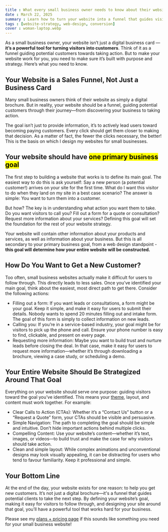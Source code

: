 ```yaml
---
title : What every small business owner needs to know about their website
date : March 22, 2025
summary : Learn how to turn your website into a funnel that guides visitors toward becoming new customers
tags : [website-strategy, web-design, conversion]
cover : woman-laptop.webp
---
```


As a small business owner, your website isn’t just a digital business card — **it’s a powerful tool for turning visitors into customers**. Think of it as a funnel guiding potential customers towards taking action. But to make your website work for you, you need to make sure it’s built with purpose and strategy. Here’s what you need to know.

## Your Website is a Sales Funnel, Not Just a Business Card
Many small business owners think of their website as simply a digital brochure. But in reality, your website should be a funnel, guiding potential customers through their journey—from discovering your business to taking action. 

The goal isn’t just to provide information, it’s to actively lead users toward becoming paying customers. Every click should get them closer to making that decision. As a matter of fact, the fewer the clicks necessary, the better! This is the basis on which I design my websites for small businesses.

## Your website should have <mark>one primary business goal</mark>
The first step to building a website that works is to define its main goal. The easiest way to do this is ask yourself: Say a new person (a potential customer!) arrives on your site for the first time. What do I want this visitor to do when they land on my site in a best case scenario? The answer is simple: You want to turn them into a customer.

But how? The key is in understanding what action you want them to take. Do you want visitors to call you? Fill out a form for a quote or consultation? Request more information about your services? Defining this goal will set the foundation for the rest of your website strategy.

Your website will contain other information about your products and services, as well as information about your business. But this is all secondary to your primary business goal, from a web design standpoint - **this goal will determine how your entire website will be constructed.**

## How Do You Want to Get a New Customer?
Too often, small business websites actually make it difficult for users to follow through. This directly leads to less sales. Once you’ve identified your main goal, think about the easiest, most direct path to get there. Consider the following actions:

- Filling out a form: If you want leads or consultations, a form might be your goal. Keep it simple, and make it easy for users to submit their details. Nobody wants to spend 20 minutes filling out and intake form. The goal of this form is simply to collect information on new leads.
- Calling you: If you’re in a service-based industry, your goal might be for visitors to pick up the phone and call. Ensure your phone number is easy to find, clickable, and present on every page.
- Requesting more information: Maybe you want to build trust and nurture leads before closing the deal. In that case, make it easy for users to request more information—whether it’s through downloading a brochure, viewing a case study, or scheduling a demo.

## Your Entire Website Should Be Strategized Around That Goal
Everything on your website should serve one purpose: guiding visitors toward the goal you’ve identified. This means your [theme](/articles/small-business-website-theme), layout, and content must work together. For example:

- Clear Calls to Action (CTAs): Whether it’s a “Contact Us” button or a “Request a Quote” form, your CTAs should be visible and persuasive.
- Simple Navigation: The path to completing the goal should be simple and intuitive. Don’t hide important actions behind multiple clicks.
- Compelling Content: Use your website’s content—whether it’s text, images, or videos—to build trust and make the case for why visitors should take action.
- Clean and simple layout: While complex animations and unconventional designs may look visually appealing, it can be distracting for users who tend to favour familiarity. Keep it professional and simple.

## Your Bottom Line
At the end of the day, your website exists for one reason: to help you get new customers. It’s not just a digital brochure—it's a funnel that guides potential clients to take the next step. By defining your website’s goal, making it easy for visitors to follow through, and designing your site around that goal, you’ll have a powerful tool that works hard for your business.

Please see my [plans + pricing page](/plans) if this sounds like something you need for your small business website!
